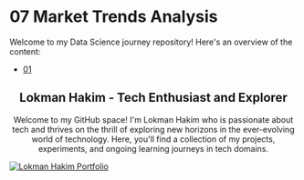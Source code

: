 # 07 Market Trends Analysis
Welcome to my Data Science journey repository! Here's an overview of the content:

- [01 ](https://github.com/lokmanTech)
  

<h2 align="center">Lokman Hakim - Tech Enthusiast and Explorer</h2>
<p align="center">Welcome to my GitHub space! I'm Lokman Hakim who is passionate about tech and thrives on the thrill of exploring new horizons in the ever-evolving world of technology. Here, you'll find a collection of my projects, experiments, and ongoing learning journeys in tech domains.</p>

[![Lokman Hakim Portfolio](https://lokmantech.github.io/img/footer/Footer.png)](https://lokmantech.github.io)
